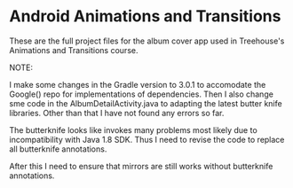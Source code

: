 # Android Animations and Transitions
These are the full project files for the album cover app used in Treehouse's Animations and Transitions course.

NOTE:

I make some changes in the Gradle version to 3.0.1 to accomodate the Google() repo for implementations of dependencies. 
Then I also change sme code in the AlbumDetailActivity.java to adapting the latest butter knife libraries. Other than 
that I have not found any errors so far.

The butterknife looks like invokes many problems most likely due to incompatibility with Java 1.8 SDK. Thus I need to revise
the code to replace all butterknife annotations. 

After this I need to ensure that mirrors are still works without butterknife annotations.
